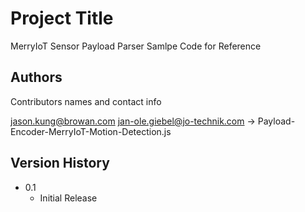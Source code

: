 # Project Title

MerryIoT Sensor Payload Parser Samlpe Code for Reference


## Authors

Contributors names and contact info

jason.kung@browan.com
jan-ole.giebel@jo-technik.com -> Payload-Encoder-MerryIoT-Motion-Detection.js

## Version History

* 0.1
    * Initial Release



